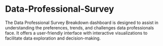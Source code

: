# Data-Professional-Survey
The Data Professional Survey Breakdown dashboard is designed to assist in understanding the preferences, trends, and challenges data professionals face. It offers a user-friendly interface with interactive visualizations to facilitate data exploration and decision-making.
